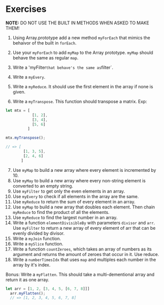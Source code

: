 # Exercises

__NOTE:__ DO NOT USE THE BUILT IN METHODS WHEN ASKED TO MAKE THEM! 

1. Using Array.prototype add a new method `myForEach` that mimics the behaivor of the built in `forEach`.

2. Use your `myForEach` to add `myMap` to the Array prototype. `myMap` should behave the same as regular `map`. 

3. Write a 'myFilter` that behave's the same as `filter`. 

4. Write a `myEvery`. 

5. Write a `myReduce`. It should use the first element in the array if none is given. 

6. Write a `myTranspose`. This function should transpose a matrix. Exp:
```js
let mtx = [
            [1, 2],
            [3, 4],
            [5, 6]
          ]

mtx.myTranspose();

// => [
        [1, 3, 5],
        [2, 4, 6]
       ]
```

7. Use `myMap` to build a new array where every element is incremented by 10.
8. Use `myMay` to build a new array where every non-string element is converted to an empty string. 
9. Use `myFilter` to get only the even elements in an array.
10. Use `myEvery` to check if all elements in the array are the same. 
11. Use `myReduce` to return the sum of every element in an array. 
12. Use `myMap` to build a new array that doubles each element. Then chain `myReduce` to find the product of all the elements. 
13. Use `myReduce` to find the largest number in an array. 
14. Write a function `elementDivisibleBy` with parameters `divisor` and `arr`.
Use `myFilter` to return a new array of every element of arr that can be evenly divided by divisor.
14. Write a `myJoin` function. 
15. Write a `mySlice` function.
16. Write a function `countZeroes`, which takes an array of numbers as its argument and returns the amount of zeroes that occur in it.
Use reduce.
17. Write a `numberTimesIdx` that uses `map` and multiples each number in the array by it's index. 

Bonus: Write a `myFlatten`. This should take a multi-dementional array and return it as one array. 
```js
let arr = [1, 2, [3, 4, 5, [6, 7, 8]]]
  arr.myFlatten();
  // => [1, 2, 3, 4, 5, 6, 7, 8]
```
